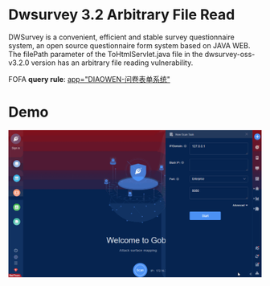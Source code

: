# Dwsurvey 3.2 Arbitrary File Read

DWSurvey is a convenient, efficient and stable survey questionnaire system, an open source questionnaire form system based on JAVA WEB. The filePath parameter of the ToHtmlServlet.java file in the dwsurvey-oss-v3.2.0 version has an arbitrary file reading vulnerability.

FOFA **query rule**: [app="DIAOWEN-问卷表单系统"](https://fofa.so/result?qbase64=YXBwPSJESUFPV0VOLemXruWNt%2BihqOWNleezu%2Be7nyI%3D)

# Demo

![Dwsurvey_3_2_Arbitrary_File_Read](Dwsurvey_3_2_Arbitrary_File_Read.gif)

